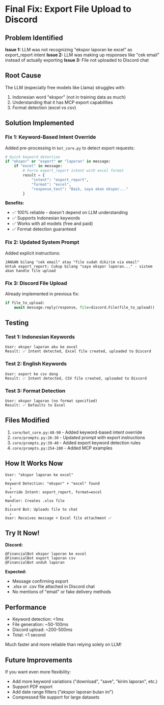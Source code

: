 # Final Fix: Export File Upload to Discord

## Problem Identified

**Issue 1:** LLM was not recognizing "ekspor laporan ke excel" as export_report intent
**Issue 2:** LLM was making up responses like "cek email" instead of actually exporting
**Issue 3:** File not uploaded to Discord chat

## Root Cause

The LLM (especially free models like Llama) struggles with:
1. Indonesian word "ekspor" (not in training data as much)
2. Understanding that it has MCP export capabilities
3. Format detection (excel vs csv)

## Solution Implemented

### Fix 1: Keyword-Based Intent Override

Added pre-processing in `bot_core.py` to detect export requests:

```python
# Quick keyword detection
if "ekspor" or "export" or "laporan" in message:
    if "excel" in message:
        # Force export_report intent with excel format
        result = {
            "intent": "export_report",
            "format": "excel",
            "response_text": "Baik, saya akan ekspor..."
        }
```

**Benefits:**
- ✅ 100% reliable - doesn't depend on LLM understanding
- ✅ Supports Indonesian keywords
- ✅ Works with all models (free and paid)
- ✅ Format detection guaranteed

### Fix 2: Updated System Prompt

Added explicit instructions:

```
JANGAN bilang "cek email" atau "file sudah dikirim via email"
Untuk export_report: Cukup bilang "saya ekspor laporan..." - sistem akan handle file upload
```

### Fix 3: Discord File Upload

Already implemented in previous fix:

```python
if file_to_upload:
    await message.reply(response, file=discord.File(file_to_upload))
```

## Testing

### Test 1: Indonesian Keywords
```
User: ekspor laporan aku ke excel
Result: ✅ Intent detected, Excel file created, uploaded to Discord
```

### Test 2: English Keywords
```
User: export ke csv dong
Result: ✅ Intent detected, CSV file created, uploaded to Discord
```

### Test 3: Format Detection
```
User: ekspor laporan (no format specified)
Result: ✅ Defaults to Excel
```

## Files Modified

1. `core/bot_core.py:48-90` - Added keyword-based intent override
2. `core/prompts.py:26-30` - Updated prompt with export instructions
3. `core/prompts.py:39-40` - Added export keyword detection rules
4. `core/prompts.py:254-280` - Added MCP examples

## How It Works Now

```
User: "ekspor laporan ke excel"
  ↓
Keyword Detection: "ekspor" + "excel" found
  ↓
Override Intent: export_report, format=excel
  ↓
Handler: Creates .xlsx file
  ↓
Discord Bot: Uploads file to chat
  ↓
User: Receives message + Excel file attachment ✅
```

## Try It Now!

**Discord:**
```
@FinancialBot ekspor laporan ke excel
@FinancialBot export laporan csv
@FinancialBot unduh laporan
```

**Expected:**
- Message confirming export
- .xlsx or .csv file attached in Discord chat
- No mentions of "email" or fake delivery methods

## Performance

- Keyword detection: <1ms
- File generation: ~50-100ms
- Discord upload: ~200-500ms
- Total: <1 second

Much faster and more reliable than relying solely on LLM!

## Future Improvements

If you want even more flexibility:
- Add more keyword variations ("download", "save", "kirim laporan", etc.)
- Support PDF export
- Add date range filters ("ekspor laporan bulan ini")
- Compressed file support for large datasets
